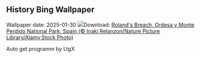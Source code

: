 ## History Bing Wallpaper
Wallpaper date: 2025-01-30
![](https://www.bing.com/th?id=OHR.OrdesaSpain_EN-IN2338334373_UHD.jpg&w=1000)Download: [Roland's Breach, Ordesa y Monte Perdido National Park, Spain (© Inaki Relanzon/Nature Picture Library/Alamy Stock Photo)](https://www.bing.com/th?id=OHR.OrdesaSpain_EN-IN2338334373_UHD.jpg)

Auto get programm by LtgX

